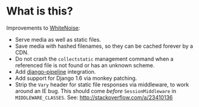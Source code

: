 # What is this?

Improvements to [WhiteNoise][0]:

  * Serve media as well as static files.
  * Save media with hashed filenames, so they can be cached forever by a CDN.
  * Do not crash the ``collectstatic`` management command when a referenced
    file is not found or has an unknown scheme.
  * Add [django-pipeline][1] integration.
  * Add support for Django 1.6 via monkey patching.
  * Strip the `Vary` header for static file responses via middleware, to work
  	around an IE bug. This should come *before* `SessionMiddleware` in
  	`MIDDLEWARE_CLASSES`. See: http://stackoverflow.com/a/23410136

[0]: https://github.com/evansd/whitenoise/
[1]: https://github.com/jazzband/django-pipeline/
